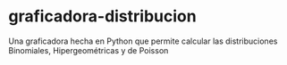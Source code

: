 # graficadora-distribucion
Una graficadora hecha en Python que permite calcular las distribuciones Binomiales, Hipergeométricas y de Poisson
